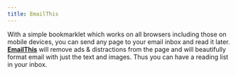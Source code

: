 ```yaml
---
title: EmailThis
---
```


With a simple bookmarklet which works on all browsers including those on mobile devices, you can send any page to your email inbox and read it later. [**EmailThis**](https://www.emailthis.me/) will remove ads & distractions from the page and will beautifully format email with just the text and images. Thus you can have a reading list in your inbox.
